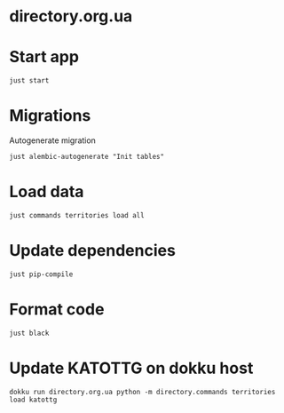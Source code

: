 # directory.org.ua

# Start app
```shell
just start
```

# Migrations
Autogenerate migration
```shell
just alembic-autogenerate "Init tables"
```

# Load data
```shell
just commands territories load all
```

# Update dependencies
```shell
just pip-compile
```

# Format code
```shell
just black
```

# Update KATOTTG on dokku host
```shell
dokku run directory.org.ua python -m directory.commands territories load katottg
```